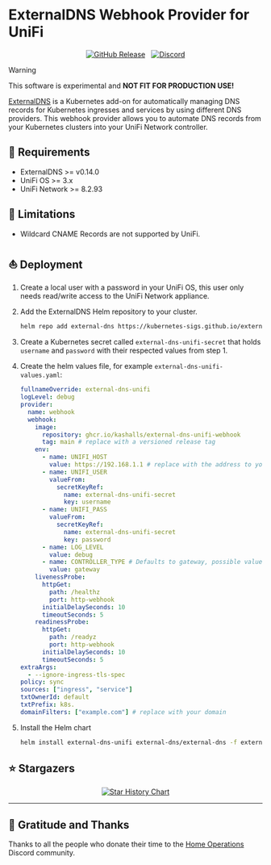 # ExternalDNS Webhook Provider for UniFi

<div align="center">

[![GitHub Release](https://img.shields.io/github/v/release/kashalls/external-dns-unifi-webhook?style=for-the-badge)](https://github.com/kashalls/external-dns-unifi-webhook/releases)&nbsp;&nbsp;
[![Discord](https://img.shields.io/discord/673534664354430999?style=for-the-badge&label&logo=discord&logoColor=white&color=blue)](https://discord.gg/home-operations)

</div>

> [!WARNING]
> This software is experimental and **NOT FIT FOR PRODUCTION USE!**

[ExternalDNS](https://github.com/kubernetes-sigs/external-dns) is a Kubernetes add-on for automatically managing DNS records for Kubernetes ingresses and services by using different DNS providers. This webhook provider allows you to automate DNS records from your Kubernetes clusters into your UniFi Network controller.

## 🎯 Requirements

- ExternalDNS >= v0.14.0
- UniFi OS >= 3.x
- UniFi Network >= 8.2.93

## 🚫 Limitations

- Wildcard CNAME Records are not supported by UniFi.

## ⛵ Deployment

1. Create a local user with a password in your UniFi OS, this user only needs read/write access to the UniFi Network appliance.

2. Add the ExternalDNS Helm repository to your cluster.

    ```sh
    helm repo add external-dns https://kubernetes-sigs.github.io/external-dns/
    ```

3. Create a Kubernetes secret called `external-dns-unifi-secret` that holds `username` and `password` with their respected values from step 1.

4. Create the helm values file, for example `external-dns-unifi-values.yaml`:

    ```yaml
    fullnameOverride: external-dns-unifi
    logLevel: debug
    provider:
      name: webhook
      webhook:
        image:
          repository: ghcr.io/kashalls/external-dns-unifi-webhook
          tag: main # replace with a versioned release tag
        env:
          - name: UNIFI_HOST
            value: https://192.168.1.1 # replace with the address to your UniFi router
          - name: UNIFI_USER
            valueFrom:
              secretKeyRef:
                name: external-dns-unifi-secret
                key: username
          - name: UNIFI_PASS
            valueFrom:
              secretKeyRef:
                name: external-dns-unifi-secret
                key: password
          - name: LOG_LEVEL
            value: debug
          - name: CONTROLLER_TYPE # Defaults to gateway, possible values: standalone(hosting unifi controller remotely, for ex: gateway max) or gateway(unifi server is build into hardware like cloud gateway max)
            value: gateway
        livenessProbe:
          httpGet:
            path: /healthz
            port: http-webhook
          initialDelaySeconds: 10
          timeoutSeconds: 5
        readinessProbe:
          httpGet:
            path: /readyz
            port: http-webhook
          initialDelaySeconds: 10
          timeoutSeconds: 5
    extraArgs:
      - --ignore-ingress-tls-spec
    policy: sync
    sources: ["ingress", "service"]
    txtOwnerId: default
    txtPrefix: k8s.
    domainFilters: ["example.com"] # replace with your domain
    ```

5. Install the Helm chart

    ```sh
    helm install external-dns-unifi external-dns/external-dns -f external-dns-unifi-values.yaml --version 1.14.3 -n external-dns
    ```

## ⭐ Stargazers

<div align="center">

[![Star History Chart](https://api.star-history.com/svg?repos=kashalls/external-dns-unifi-webhook&type=Date)](https://star-history.com/#kashalls/external-dns-unifi-webhook&Date)

</div>

---

## 🤝 Gratitude and Thanks

Thanks to all the people who donate their time to the [Home Operations](https://discord.gg/home-operations) Discord community.
